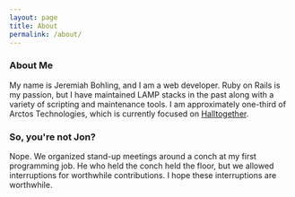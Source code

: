 ```yaml
---
layout: page
title: About
permalink: /about/
---
```


### About Me

My name is Jeremiah Bohling, and I am a web developer. Ruby on Rails is my passion, but I have maintained LAMP stacks in the past along with a variety of scripting and maintenance tools. I am approximately one-third of Arctos Technologies, which is currently focused on [Halltogether](http://www.halltogether.io).

### So, you're not Jon?

Nope. We organized stand-up meetings around a conch at my first programming job. He who held the conch held the floor, but we allowed interruptions for worthwhile contributions. I hope these interruptions are worthwhile.
